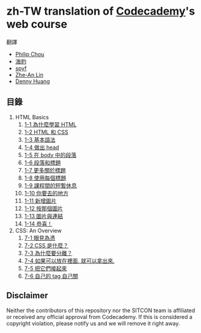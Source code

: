 zh-TW translation of [Codecademy](http://www.codecademy.com/)'s web course
===========================================================================
翻譯

* [Philip Chou](https://github.com/pcchou)
* [海豹](https://github.com/seadog007)
* [spyf](https://github.com/spyf)
* [Zhe-An Lin](https://github.com/ZALin)
* [Denny Huang](https://github.com/denny0223)


目錄
----
1. HTML Basics
   1. [1-1 為什麼學習 HTML](1-1_why-learn-html.md)
   2. [1-2 HTML 和 CSS](1-2_html-and-css.md)
   3. [1-3 基本語法](1-3_Basic-terminology.md)
   4. [1-4 做出 head](1-4_Make-the-head.md)
   5. [1-5 在 body 中的段落](1-5_Paragraphs-in-the-body.md)
   6. [1-6 段落和標題](1-6_Paragraphs-and-headings.md)
   7. [1-7 更多關於標題](1-7_More-about-headings.md)
   8. [1-8 使用每個標題](1-8_Using-every-heading.md)
   9. [1-9 課程間的短暫休息](1-9_Mid-lesson-breather.md)
   10. [1-10 你要去的地方](1-10_You're-going-places.md)
   11. [1-11 新增圖片](1-11_Adding-images.md)
   12. [1-12 按那個圖片](1-12_click-that-image.md)
   13. [1-13 圖片與連結](1-13_images-and-links.md)
   14. [1-14 恭喜！](1-14_congratulations.md)
2. CSS: An Overview
   1. [7-1 眼見為憑](7-1_seeing-is-beliving.md)
   2. [7-2 CSS 是什麼？](7-2_what-css-is.md)
   3. [7-3 為什麼要分離？](7-3_why-seperate-form-from-function.md)
   4. [7-4 如果可以放在裡面. 就可以拿出來.](7-4_if-it's-in-it's-out.md)
   5. [7-5 把它們接起來](7-5_link-it-up.md)
   6. [7-6 自己的 tag 自己關](7-6_psa-self-closing-tags.md)


Disclaimer
----------
Neither the contributors of this repository nor the SITCON team is affiliated or received any official approval from Codecademy.
If this is considered a copyright violation, please notify us and we will remove it right away.
